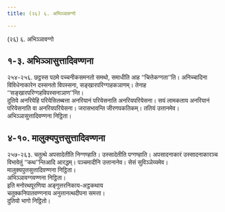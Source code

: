 ```yaml
---
title: (२६) ६. अभिञ्‍ञावग्गो

---
```

(२६) ६. अभिञ्‍ञावग्गो  


## १-३. अभिञ्‍ञासुत्तादिवण्णना

२५४-२५६. छट्ठस्स पठमे पच्‍चनीकसमनतो समथो, समाधीति आह ‘‘चित्तेकग्गता’’ति। अनिच्‍चादिना विविधेनाकारेन दस्सनतो विपस्सना, सङ्खारपरिग्गाहकञाणम्। तेनाह ‘‘सङ्खारपरिग्गहविपस्सनाञाण’’न्ति।  
दुतिये अनरियेहि परियेसितब्बत्ता अनरियानं परियेसनाति अनरियपरियेसना। सयं लामकताय अनरियानं परियेसनाति वा अनरियपरियेसना। जरासभावन्ति जीरणपकतिकम्। ततियं उत्तानमेव।  
अभिञ्‍ञासुत्तादिवण्णना निट्ठिता।  


## ४-१०. मालुक्यपुत्तसुत्तादिवण्णना

२५७-२६३. चतुत्थे अपसादेतीति निग्गण्हाति। उस्सादेतीति पग्गण्हाति। अपसादनाकारं उस्सादनाकारञ्‍च विभावेतुं ‘‘कथ’’न्तिआदि आरद्धम्। पञ्‍चमादीनि उत्तानानेव। सेसं सुविञ्‍ञेय्यमेव।  
मालुक्यपुत्तसुत्तादिवण्णना निट्ठिता।  
अभिञ्‍ञावग्गवण्णना निट्ठिता।  
इति मनोरथपूरणिया अङ्गुत्तरनिकाय-अट्ठकथाय  
चतुक्‍कनिपातवण्णनाय अनुत्तानत्थदीपना समत्ता।  
दुतियो भागो निट्ठितो।  